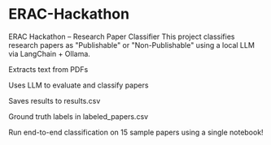 # ERAC-Hackathon
ERAC Hackathon – Research Paper Classifier
This project classifies research papers as "Publishable" or "Non-Publishable" using a local LLM via LangChain + Ollama.

Extracts text from PDFs

Uses LLM to evaluate and classify papers

Saves results to results.csv

Ground truth labels in labeled_papers.csv

Run end-to-end classification on 15 sample papers using a single notebook!
